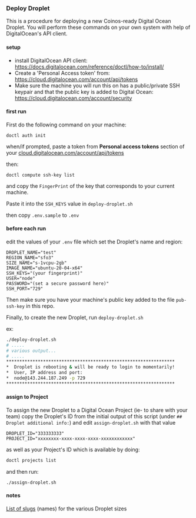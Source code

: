 ### Deploy Droplet

This is a procedure for deploying a new Coinos-ready Digital Ocean Droplet.   You will perform these commands on your own system with help of DigitalOcean's API client. 

#### setup
- install DigitalOcean API client: 
https://docs.digitalocean.com/reference/doctl/how-to/install/
- Create a 'Personal Access token' from: 
  https://cloud.digitalocean.com/account/api/tokens
- Make sure the machine you will run this on has a public/private SSH keypair and that the public key is added to Digital Ocean: 
https://cloud.digitalocean.com/account/security


#### first run 

First do the following command on your machine: 

`doctl auth init`

when/if prompted, paste a token from **Personal access tokens** section of your [cloud.digitalocean.com/account/api/tokens]

then: 

`doctl compute ssh-key list`


and copy the `FingerPrint` of the key that corresponds to your current machine.  

Paste it into the `SSH_KEYS` value in `deploy-droplet.sh` 

then copy `.env.sample` to `.env`

#### before each run 

edit the values of your `.env` file which set the Droplet's name and region: 
```
DROPLET_NAME="test"
REGION_NAME="sfo3"
SIZE_NAME="s-1vcpu-2gb"
IMAGE_NAME="ubuntu-20-04-x64"
SSH_KEYS="(your fingerprint)"
USER="node"
PASSWORD="(set a secure password here)"
SSH_PORT="729"
```

Then make sure you have your machine's public key added to the file `pub-ssh-key` in this repo.  

Finally, to create the new Droplet, run `deploy-droplet.sh`

ex: 

```bash
./deploy-droplet.sh
# .....
# various output...
# .....
****************************************************************
*  Droplet is rebooting & will be ready to login to momentarily!
*  User, IP address and port: 
*  node@143.244.187.249 -p 729
****************************************************************
```

#### assign to Project

To assign the new Droplet to a Digital Ocean Project (ie- to share with your team) copy the Droplet's ID from the initial output of this script (under `## Droplet additional info:`) and edit `assign-droplet.sh` with that value 

```
DROPLET_ID="333333333"
PROJECT_ID="xxxxxxxx-xxxx-xxxx-xxxx-xxxxxxxxxxxx"
```
  
as well as your Project's ID which is available by doing: 
  
```bash
doctl projects list
```
  
and then run: 
  
`./assign-droplet.sh`


#### notes

[List of slugs] (names) for the various Droplet sizes

[cloud.digitalocean.com/account/api/tokens]:https://cloud.digitalocean.com/account/api/tokens
[List of slugs]:https://slugs.do-api.dev/